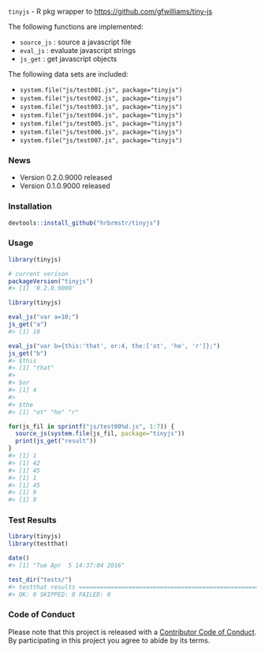 <!-- README.md is generated from README.Rmd. Please edit that file -->
`tinyjs` - R pkg wrapper to <https://github.com/gfwilliams/tiny-js>

The following functions are implemented:

-   `source_js` : source a javascript file
-   `eval_js` : evaluate javascript strings
-   `js_get` : get javascript objects

The following data sets are included:

-   `system.file("js/test001.js", package="tinyjs")`
-   `system.file("js/test002.js", package="tinyjs")`
-   `system.file("js/test003.js", package="tinyjs")`
-   `system.file("js/test004.js", package="tinyjs")`
-   `system.file("js/test005.js", package="tinyjs")`
-   `system.file("js/test006.js", package="tinyjs")`
-   `system.file("js/test007.js", package="tinyjs")`

### News

-   Version 0.2.0.9000 released
-   Version 0.1.0.9000 released

### Installation

``` r
devtools::install_github("hrbrmstr/tinyjs")
```

### Usage

``` r
library(tinyjs)

# current verison
packageVersion("tinyjs")
#> [1] '0.2.0.9000'

library(tinyjs)

eval_js("var a=10;")
js_get("a")
#> [1] 10

eval_js("var b={this:'that', or:4, the:['ot', 'he', 'r']};")
js_get("b")
#> $this
#> [1] "that"
#> 
#> $or
#> [1] 4
#> 
#> $the
#> [1] "ot" "he" "r"

for(js_fil in sprintf("js/test00%d.js", 1:7)) {
  source_js(system.file(js_fil, package="tinyjs"))
  print(js_get("result"))
}
#> [1] 1
#> [1] 42
#> [1] 45
#> [1] 1
#> [1] 45
#> [1] 9
#> [1] 9
```

### Test Results

``` r
library(tinyjs)
library(testthat)

date()
#> [1] "Tue Apr  5 14:37:04 2016"

test_dir("tests/")
#> testthat results ========================================================================================================
#> OK: 0 SKIPPED: 0 FAILED: 0
```

### Code of Conduct

Please note that this project is released with a [Contributor Code of Conduct](CONDUCT.md). By participating in this project you agree to abide by its terms.
